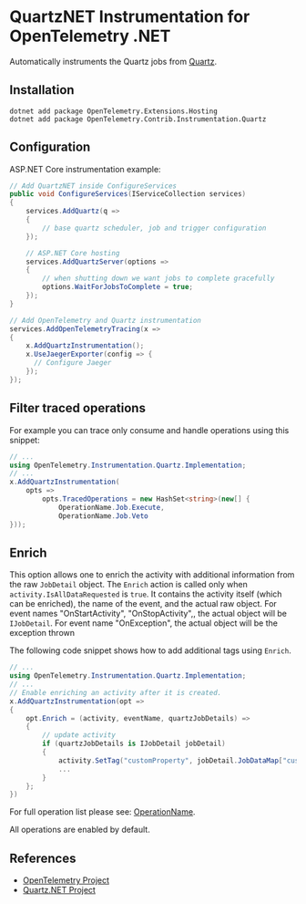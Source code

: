 # QuartzNET Instrumentation for OpenTelemetry .NET

Automatically instruments the Quartz jobs from
[Quartz](https://www.nuget.org/packages/Quartz/).

## Installation

```shell
dotnet add package OpenTelemetry.Extensions.Hosting
dotnet add package OpenTelemetry.Contrib.Instrumentation.Quartz
```

## Configuration

ASP.NET Core instrumentation example:

```csharp
// Add QuartzNET inside ConfigureServices
public void ConfigureServices(IServiceCollection services)
{
    services.AddQuartz(q =>
    {
        // base quartz scheduler, job and trigger configuration
    });

    // ASP.NET Core hosting
    services.AddQuartzServer(options =>
    {
        // when shutting down we want jobs to complete gracefully
        options.WaitForJobsToComplete = true;
    });
}

// Add OpenTelemetry and Quartz instrumentation
services.AddOpenTelemetryTracing(x =>
{
    x.AddQuartzInstrumentation();
    x.UseJaegerExporter(config => {
      // Configure Jaeger       
    });
});
```

## Filter traced operations

For example you can trace only consume and handle operations using this snippet:

```csharp
// ...
using OpenTelemetry.Instrumentation.Quartz.Implementation;
// ...
x.AddQuartzInstrumentation(
    opts =>
        opts.TracedOperations = new HashSet<string>(new[] {
            OperationName.Job.Execute,
            OperationName.Job.Veto
}));
```

## Enrich

This option allows one to enrich the activity with additional information
from the raw `JobDetail` object. The `Enrich` action is
called only when `activity.IsAllDataRequested` is `true`. It contains the
activity itself (which can be enriched), the name of the event, and the
actual raw object.
For event names "OnStartActivity", "OnStopActivity",, the actual object will be `IJobDetail`.
For event name "OnException", the actual object will be the exception thrown

The following code snippet shows how to add additional tags using `Enrich`.

```csharp
// ...
using OpenTelemetry.Instrumentation.Quartz.Implementation;
// ...
// Enable enriching an activity after it is created.
x.AddQuartzInstrumentation(opt =>
{
    opt.Enrich = (activity, eventName, quartzJobDetails) =>
    {
        // update activity
        if (quartzJobDetails is IJobDetail jobDetail)
        {
            activity.SetTag("customProperty", jobDetail.JobDataMap["customProperty"]);
            ...
        }
    };
})
```

For full operation list please see: [OperationName](../OpenTelemetry.Instrumentation.Quartz/Implementation/OperationName.cs).

All operations are enabled by default.

## References

* [OpenTelemetry Project](https://opentelemetry.io/)
* [Quartz.NET Project](https://www.quartz-scheduler.net/)

